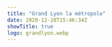 ```yaml
---
title: "Grand Lyon la métropole"
date: 2020-12-28T15:46:34Z
showTitle: true
logo: grandlyon.webp
---
```

